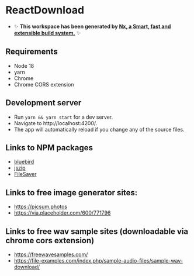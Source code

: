 # ReactDownload

- ✨ **This workspace has been generated by [Nx, a Smart, fast and extensible build system.](https://nx.dev)** ✨

## Requirements

- Node 18
- yarn
- Chrome
- Chrome CORS extension

## Development server

- Run `yarn && yarn start` for a dev server.
- Navigate to http://localhost:4200/.
- The app will automatically reload if you change any of the source files.

## Links to NPM packages

- [bluebird](https://www.npmjs.com/package/bluebird)
- [jszip](https://www.npmjs.com/package/jszip)
- [FileSaver](https://github.com/eligrey/FileSaver.js)

## Links to free image generator sites:

- https://picsum.photos
- https://via.placeholder.com/600/771796

## Links to free wav sample sites (downloadable via chrome cors extension)

- https://freewavesamples.com/
- https://file-examples.com/index.php/sample-audio-files/sample-wav-download/
